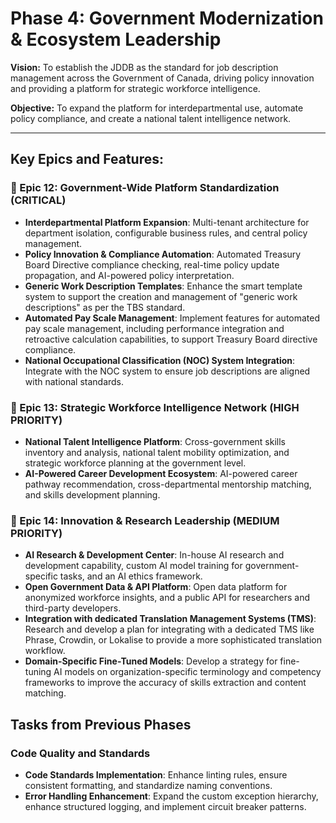 # Phase 4: Government Modernization & Ecosystem Leadership

**Vision:** To establish the JDDB as the standard for job description management across the Government of Canada, driving policy innovation and providing a platform for strategic workforce intelligence.

**Objective:** To expand the platform for interdepartmental use, automate policy compliance, and create a national talent intelligence network.

---

## Key Epics and Features:

### **🎯 Epic 12: Government-Wide Platform Standardization (CRITICAL)**

*   **Interdepartmental Platform Expansion**: Multi-tenant architecture for department isolation, configurable business rules, and central policy management.
*   **Policy Innovation & Compliance Automation**: Automated Treasury Board Directive compliance checking, real-time policy update propagation, and AI-powered policy interpretation.
*   **Generic Work Description Templates**: Enhance the smart template system to support the creation and management of "generic work descriptions" as per the TBS standard.
*   **Automated Pay Scale Management**: Implement features for automated pay scale management, including performance integration and retroactive calculation capabilities, to support Treasury Board directive compliance.
*   **National Occupational Classification (NOC) System Integration**: Integrate with the NOC system to ensure job descriptions are aligned with national standards.

### **🎯 Epic 13: Strategic Workforce Intelligence Network (HIGH PRIORITY)**

*   **National Talent Intelligence Platform**: Cross-government skills inventory and analysis, national talent mobility optimization, and strategic workforce planning at the government level.
*   **AI-Powered Career Development Ecosystem**: AI-powered career pathway recommendation, cross-departmental mentorship matching, and skills development planning.

### **🎯 Epic 14: Innovation & Research Leadership (MEDIUM PRIORITY)**

*   **AI Research & Development Center**: In-house AI research and development capability, custom AI model training for government-specific tasks, and an AI ethics framework.
*   **Open Government Data & API Platform**: Open data platform for anonymized workforce insights, and a public API for researchers and third-party developers.
*   **Integration with dedicated Translation Management Systems (TMS)**: Research and develop a plan for integrating with a dedicated TMS like Phrase, Crowdin, or Lokalise to provide a more sophisticated translation workflow.
*   **Domain-Specific Fine-Tuned Models**: Develop a strategy for fine-tuning AI models on organization-specific terminology and competency frameworks to improve the accuracy of skills extraction and content matching.

## Tasks from Previous Phases

### Code Quality and Standards

*   **Code Standards Implementation**: Enhance linting rules, ensure consistent formatting, and standardize naming conventions.
*   **Error Handling Enhancement**: Expand the custom exception hierarchy, enhance structured logging, and implement circuit breaker patterns.
